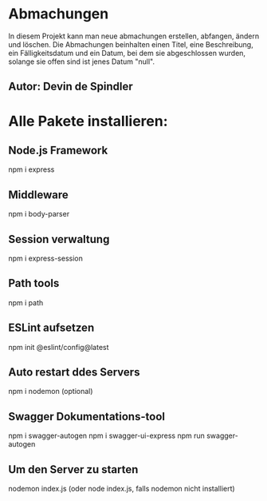 # Abmachungen
In diesem Projekt kann man neue abmachungen erstellen, abfangen, ändern und löschen.
Die Abmachungen beinhalten einen Titel, eine Beschreibung, ein Fälligkeitsdatum und
ein Datum, bei dem sie abgeschlossen wurden, solange sie offen sind ist jenes Datum "null".
## Autor: Devin de Spindler

# Alle Pakete installieren:

## Node.js Framework
npm i express

## Middleware
npm i body-parser

## Session verwaltung
npm i express-session

## Path tools
npm i path

## ESLint aufsetzen
npm init @eslint/config@latest

## Auto restart ddes Servers
npm i nodemon (optional)

## Swagger Dokumentations-tool
npm i swagger-autogen
npm i swagger-ui-express
npm run swagger-autogen

## Um den Server zu starten
nodemon index.js
(oder node index.js, falls nodemon nicht installiert)
